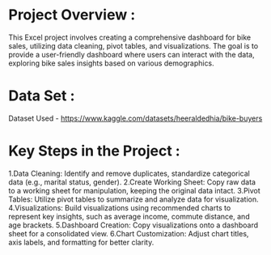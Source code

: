# Project Overview :
This Excel project involves creating a comprehensive dashboard for bike sales, utilizing data cleaning, pivot tables, and visualizations. The goal is to provide a user-friendly dashboard where users can interact with the data, exploring bike sales insights based on various demographics.

# Data Set :
Dataset Used - https://www.kaggle.com/datasets/heeraldedhia/bike-buyers

# Key Steps in the Project :
1.Data Cleaning: Identify and remove duplicates, standardize categorical data (e.g., marital status, gender).
2.Create Working Sheet: Copy raw data to a working sheet for manipulation, keeping the original data intact.
3.Pivot Tables: Utilize pivot tables to summarize and analyze data for visualization.
4.Visualizations: Build visualizations using recommended charts to represent key insights, such as average income, commute distance, and age brackets.
5.Dashboard Creation: Copy visualizations onto a dashboard sheet for a consolidated view.
6.Chart Customization: Adjust chart titles, axis labels, and formatting for better clarity.
